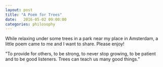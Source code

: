 ```yaml
---
layout: post
title: "A Poem for Trees"
date:   2016-05-02 09:00:00
categories: philosophy
---
```


While relaxing under some trees in a park near my place in Amsterdam, a little poem came to me and I want to share. Please enjoy!

"To provide for others, to be strong, to never stop growing, to be patient and to be good listeners. Trees can teach us many good things."
